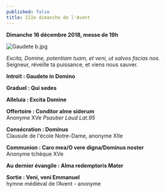 ```yaml
---
published: false
title: IIIe dimanche de l'Avent
---
```

**Dimanche 16 décembre 2018, messe de 19h**

![Gaudete b.jpg]({{site.baseurl}}/images/Gaudete%20b.jpg)

*Excita, Domine, potentiam tuam, et veni, ut salvos facias nos.*  
Seigneur, réveille ta puissance, et viens nous sauver.

**Introït : Gaudete in Domino**

**Graduel : Qui sedes**

**Alleluia : Excita Domine**

**Offertoire : Conditor alme siderum**  
Anonyme XVe *Psautier Laud Lat.95*

**Consécration : Dominus**  
Clausule de l'école Notre-Dame, anonyme XIIe

**Communion : Caro mea/O vere digna/Dominus noster**  
Anonyme tchèque XVe

**Au dernier évangile : Alma redemptoris Mater**

**Sortie : Veni, veni Emmanuel**  
hymne médiéval de l’Avent - anonyme